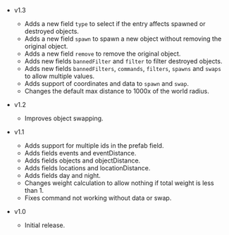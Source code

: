 - v1.3
  - Adds a new field `type` to select if the entry affects spawned or destroyed objects.
  - Adds a new field `spawn` to spawn a new object without removing the original object.
  - Adds a new field `remove` to remove the original object.
  - Adds new fields `bannedFilter` and `filter` to filter destroyed objects.
  - Adds new fields  `bannedFilters`, `commands`, `filters`, `spawns` and `swaps` to allow multiple values.
  - Adds support of coordinates and data to `spawn` and `swap`.
  - Changes the default max distance to 1000x of the world radius.

- v1.2
  - Improves object swapping.

- v1.1
  - Adds support for multiple ids in the prefab field.
  - Adds fields events and eventDistance.
  - Adds fields objects and objectDistance.
  - Adds fields locations and locationDistance.
  - Adds fields day and night.
  - Changes weight calculation to allow nothing if total weight is less than 1.
  - Fixes command not working without data or swap.

- v1.0
  - Initial release.
